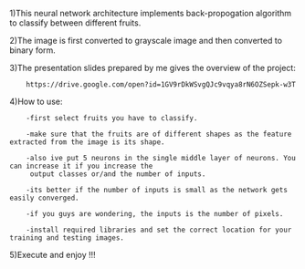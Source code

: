 1)This neural network architecture implements back-propogation algorithm to classify between different fruits.

2)The image is first converted to grayscale image and then converted to binary form.

3)The presentation slides prepared by me gives the overview of the project:
        
        https://drive.google.com/open?id=1GV9rDkWSvgQJc9vqya8rN6OZSepk-w3T
 
 4)How to use:
        
        -first select fruits you have to classify.
        
        -make sure that the fruits are of different shapes as the feature extracted from the image is its shape.
        
        -also ive put 5 neurons in the single middle layer of neurons. You can increase it if you increase the 
         output classes or/and the number of inputs.
        
        -its better if the number of inputs is small as the network gets easily converged.
        
        -if you guys are wondering, the inputs is the number of pixels.
        
        -install required libraries and set the correct location for your training and testing images.
        
5)Execute and enjoy !!!
